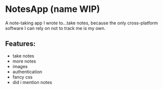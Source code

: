 # NotesApp (name WIP)
A note-taking app I wrote to...take notes, because the only cross-platform software I can rely on not to track me is my own.

## Features:
- take notes
- more notes
- images
- authentication
- fancy css
- did i mention notes